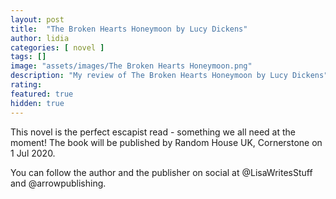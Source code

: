 ```yaml
---
layout: post
title:  "The Broken Hearts Honeymoon by Lucy Dickens"
author: lidia
categories: [ novel ]
tags: []
image: "assets/images/The Broken Hearts Honeymoon.png"
description: "My review of The Broken Hearts Honeymoon by Lucy Dickens"
rating: 
featured: true
hidden: true
---
```


This novel is the perfect escapist read - something we all need at the moment!
The book will be published by Random House UK, Cornerstone on 1 Jul 2020. 

You can follow the author and the publisher on social at @LisaWritesStuff and @arrowpublishing.